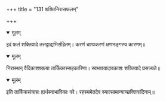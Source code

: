 +++
title = "131 शक्तिनिरासफलम्"

+++


<details open><summary>मूलम्</summary>

इदं फलं शक्तिवादे तत्तद्वाद्यभिसंहितम्। करणं चाप्यकरणं क्षणभङ्गस्य कारणम्॥
</details>



<details open><summary>मूलम्</summary>

निरास्थन् वैदिकाश्शक्त्या तार्किकास्सहकारिणा। स्वभाववादावकाशः शक्तिवादे प्रसज्यते॥
</details>



<details open><summary>मूलम्</summary>

इति तार्किकसंत्रासः ह्यर्धस्वाभाविकाः परे। रहस्यमेतदेव स्यात्सामान्याच्छक्तिवादिनाम्॥
</details>

